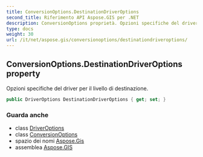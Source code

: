 ```yaml
---
title: ConversionOptions.DestinationDriverOptions
second_title: Riferimento API Aspose.GIS per .NET
description: ConversionOptions proprietà. Opzioni specifiche del driver per il livello di destinazione.
type: docs
weight: 30
url: /it/net/aspose.gis/conversionoptions/destinationdriveroptions/
---
```

## ConversionOptions.DestinationDriverOptions property

Opzioni specifiche del driver per il livello di destinazione.

```csharp
public DriverOptions DestinationDriverOptions { get; set; }
```

### Guarda anche

* class [DriverOptions](../../driveroptions/)
* class [ConversionOptions](../)
* spazio dei nomi [Aspose.Gis](../../conversionoptions/)
* assemblea [Aspose.GIS](../../../)



